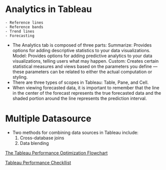 # Analytics in Tableau

    - Reference lines 
    - Reference bands
    - Trend lines
    - Forecasting
  - The Analytics tab is composed of three parts:
      Summarize: Provides options for adding descriptive statistics to your data visualizations.
      Model: Provides options for adding predictive analytics to your data visualizations, telling users what may happen.
      Custom: Creates certain statistical measures and views based on the parameters you define — these parameters can be related to either the actual computation or styling.
  - There are three types of scopes in Tableau: Table, Pane, and Cell.
  - When viewing forecasted data, it is important to remember that the line in the center of the forecast represents the true forecasted data and the shaded portion around the line represents the prediction interval. 


# Multiple Datasource

- Two methods for combining data sources in Tableau include:
    1. Cross-database joins
    2. Data blending


[The Tableau Performance Optimization Flowchart](https://interworks.com/blog/2018/05/16/the-tableau-performance-optimization-flowchart/)

[Tableau Performance Checkllist](https://interworks.com/blog/bfair/2015/02/23/tableau-performance-checklist)
